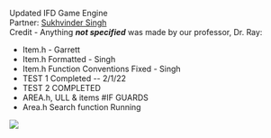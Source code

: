 Updated IFD Game Engine   
Partner: [Sukhvinder Singh](https://github.com/Sukhvsin2)  
Credit - Anything <em>**not specified**</em> was made by our professor, Dr. Ray:  
- Item.h - Garrett  
- Item.h Formatted - Singh
- Item.h Function Conventions Fixed - Singh
- TEST 1 Completed -- 2/1/22
- TEST 2 COMPLETED
- AREA.h, ULL & items #IF GUARDS
- Area.h Search function Running
  
![](https://media.giphy.com/media/3orieOFMRP77evkiZy/giphy.gif)
